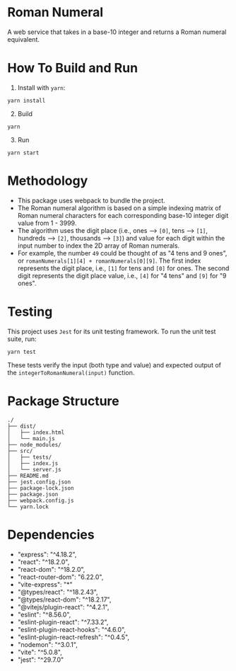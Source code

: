 # Roman Numeral

A web service that takes in a base-10 integer and returns a Roman numeral equivalent.

# How To Build and Run

1. Install with `yarn`:

```
yarn install
```

2. Build

```
yarn
```

3. Run

```
yarn start
```

# Methodology

- This package uses webpack to bundle the project.
- The Roman numeral algorithm is based on a simple indexing matrix of Roman numeral characters for each corresponding base-10 integer digit value from 1 - 3999.
- The algorithm uses the digit place (i.e., ones --> `[0]`, tens --> `[1]`, hundreds --> `[2]`, thousands --> `[3]`) and value for each digit within the input number to index the 2D array of Roman numerals.
- For example, the number `49` could be thought of as "4 tens and 9 ones", or `romanNumerals[1][4] + romanNumerals[0][9]`. The first index represents the digit place, i.e., `[1]` for tens and `[0]` for ones. The second digit represents the digit place value, i.e., `[4]` for "4 tens" and `[9]` for "9 ones".

# Testing

This project uses `Jest` for its unit testing framework. To run the unit test suite, run:

```
yarn test
```

These tests verify the input (both type and value) and expected output of the `integerToRomanNumeral(input)` function.

# Package Structure

```
./
├── dist/
│   ├── index.html
│   └── main.js
├── node_modules/
├── src/
│   ├── tests/
│   ├── index.js
│   └── server.js
├── README.md
├── jest.config.json
├── package-lock.json
├── package.json
├── webpack.config.js
└── yarn.lock
```

# Dependencies

- "express": "^4.18.2",
- "react": "^18.2.0",
- "react-dom": "^18.2.0",
- "react-router-dom": "6.22.0",
- "vite-express": "\*"
- "@types/react": "^18.2.43",
- "@types/react-dom": "^18.2.17",
- "@vitejs/plugin-react": "^4.2.1",
- "eslint": "^8.56.0",
- "eslint-plugin-react": "^7.33.2",
- "eslint-plugin-react-hooks": "^4.6.0",
- "eslint-plugin-react-refresh": "^0.4.5",
- "nodemon": "^3.0.1",
- "vite": "^5.0.8",
- "jest": "^29.7.0"
